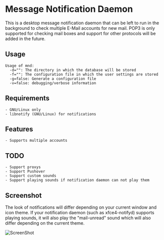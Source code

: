 Message Notification Daemon
=====================

This is a desktop message notification daemon that can be left to run in the background to check multiple E-Mail accounts for new mail. POP3 is only supported for checking mail boxes and support for other protocols will be added in the future.

## Usage
```
Usage of mnd:
  -d="": The directory in which the database will be stored
  -f="": The configuration file in which the user settings are stored
  -g=false: Generate a configuration file
  -v=false: debugging/verbose information
```

## Requirements

	- GNU/Linux only
	- libnotify (GNU/Linux) for notifications

## Features

	- Supports multiple accounts

## TODO

	- Support proxys
	- Support Pushover
	- Support custom sounds
	- Support playing sounds if notification daemon can not play them

## Screenshot

The look of notifications will differ depending on your current window and icon theme. If your notification daemon (such as xfce4-notifyd) supports playing sounds, it will also play the "mail-unread" sound which will also differ depending on the current theme.

![ScreenShot](http://apollo.firebit.co.uk/~dc0/imgsrc/2015-03-14--1426373296_524x342_scrot.png)